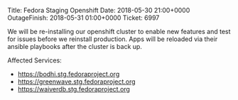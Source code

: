 Title: Fedora Staging Openshift
Date: 2018-05-30 21:00+0000
OutageFinish: 2018-05-31 01:00+0000
Ticket: 6997

We will be re-installing our openshift cluster to enable new features and test for issues before we reinstall production. Apps will be reloaded via their ansible playbooks after the cluster is back up.

Affected Services:

* https://bodhi.stg.fedoraproject.org
* https://greenwave.stg.fedoraproject.org
* https://waiverdb.stg.fedoraproject.org
